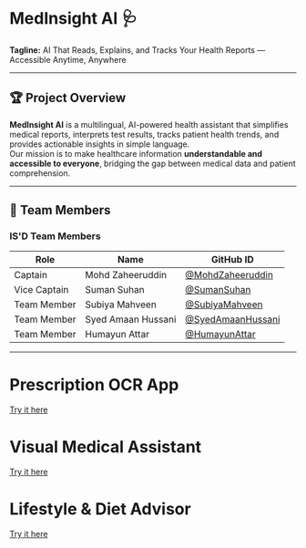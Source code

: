 # MedInsight AI 🩺

**Tagline:** AI That Reads, Explains, and Tracks Your Health Reports — Accessible Anytime, Anywhere

---


## 🏆 Project Overview
**MedInsight AI** is a multilingual, AI-powered health assistant that simplifies medical reports, interprets test results, tracks patient health trends, and provides actionable insights in simple language.  
Our mission is to make healthcare information **understandable and accessible to everyone**, bridging the gap between medical data and patient comprehension.

---

## 👥 Team Members


### IS'D Team Members

| Role           | Name                 | GitHub ID                                   |
|----------------|--------------------|--------------------------------------------|
| Captain        | Mohd Zaheeruddin     | [@MohdZaheeruddin](https://github.com/Mdzaheerjk) |
| Vice Captain   | Suman Suhan          | [@SumanSuhan](https://github.com/SumanSuhan1902-netizen)           |
| Team Member    | Subiya Mahveen       | [@SubiyaMahveen](https://github.com/SubiyaMahveen)     |
| Team Member    | Syed Amaan Hussani   | [@SyedAmaanHussani](https://github.com/SyedAmaanHussani) |
| Team Member    | Humayun Attar        | [@HumayunAttar](https://github.com/HumayunAttar)       |


---


# Prescription OCR App
[Try it here](https://prescriptionocr.streamlit.app/)

# Visual Medical Assistant
[Try it here](https://visual--medical--assistant.streamlit.app/)

# Lifestyle & Diet Advisor
[Try it here](https://lifestyle-diet-advisor.streamlit.app/)




